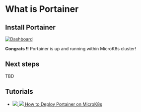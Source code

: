 ﻿# What is Portainer

## Install Portainer

[![Dashboard](images/dashboard.png)](https://dashboard.homekube.org/#/overview?namespace=_all "Thats the live dashboard you'lll install on your own server")

**Congrats !!** Portainer is up and running within MicroK8s cluster!

## Next steps

TBD

## Tutorials

- [![](images/ico/book_16.png) ![](images/ico/terminal_16.png) How to Deploy Portainer on MicroK8s ](https://www.portainer.io/blog/how-to-deploy-portainer-on-microk8s)
